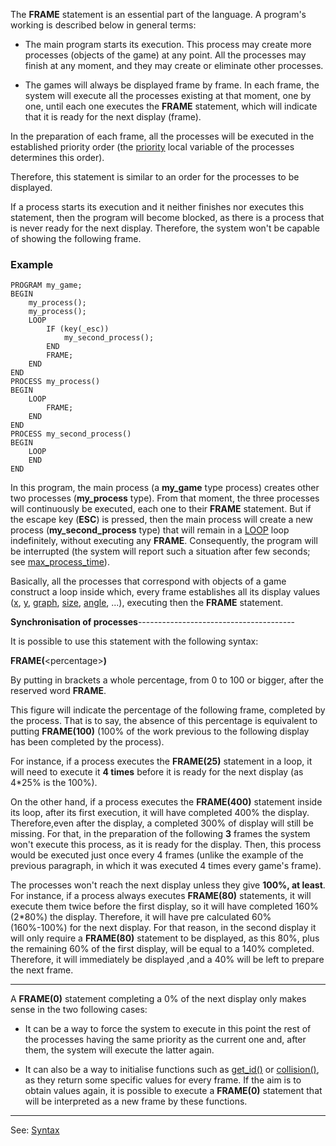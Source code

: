 The **FRAME** statement is an essential part of the language. A program's working is described below 
in general terms:

- The main program starts its execution. This process may create more processes (objects of the game) 
at any point. All the processes may finish at any moment, and they may create or eliminate other processes.

- The games will always be displayed frame by frame. In each frame, the system will execute all the 
processes existing at that moment, one by one, until each one executes the **FRAME** statement, which 
will indicate that it is ready for the next display (frame).

In the preparation of each frame, all the processes will be executed in the established priority 
order (the [priority](local_priority.md) local variable of the processes determines this order).

Therefore, this statement is similar to an order for the processes to be displayed.

If a process starts its execution and it neither finishes nor executes this statement, then the program 
will become blocked, as there is a process that is never ready for the next display. Therefore, the 
system won't be capable of showing the following frame.

### Example
```
PROGRAM my_game;
BEGIN
    my_process();
    my_process();
    LOOP
        IF (key(_esc))
            my_second_process();
        END
        FRAME;
    END
END
PROCESS my_process()
BEGIN
    LOOP
        FRAME;
    END
END
PROCESS my_second_process()
BEGIN
    LOOP
    END
END
```


In this program, the main process (a **my_game** type process) creates other two
processes (**my_process** type). From that moment, the three processes
will continuously be executed, each one to their **FRAME** statement. But if the escape key (**ESC**) is pressed, then the main process will create a new process (**my_second_process** type) that will remain in a [LOOP](loop_statement.md) loop indefinitely, without executing any **FRAME**. Consequently, the program will be interrupted (the system will report such a situation after few seconds; see [max_process_time](global_max_process_time.md)).

Basically, all the processes that correspond with objects of a game
construct a loop inside which, every frame establishes all its display values ([x](local_x.md), [y](local_y.md), [graph](local_graph.md), [size](local_size.md), [angle](local_angle.md), ...), executing then the **FRAME** statement.

**Synchronisation of processes**---------------------------------------


It is possible to use this statement with the following syntax:

**FRAME(**&lt;percentage&gt;**)**

By putting in brackets a whole percentage, from 0 to 100 or bigger, after the reserved word **FRAME**.

This figure will indicate the percentage of the following frame, completed by the  process. That is to say, the absence of this percentage is equivalent to putting **FRAME(100)** (100% of the work previous to the following display has been completed by the process).

For instance, if a process executes the **FRAME(25)** statement in a loop, it will need to execute it **4 times** before it is ready for the next display (as 4*25% is the 100%).

On the other hand, if a process executes the **FRAME(400)** statement inside its loop, after its first execution, it will have completed 400% the display. Therefore,even after the display, a completed 300% of display will still be missing. For that, in the preparation of the following **3** frames the system won't execute this process, as it is ready for the display. Then, this process would be executed just once every 4 frames (unlike the example of the previous paragraph, in which it was executed 4 times every game's frame).

The processes won't reach the next display unless they give **100%, at least**. For instance, if a process always executes **FRAME(80)** statements, it will execute them twice before the first display, so it will have completed 160% (2*80%) the display. Therefore, it will have pre calculated 60% (160%-100%) for the next display. For that reason, in the second display it will only require a **FRAME(80)** statement to be displayed, as this 80%, plus the remaining 60% of the first display, will be equal to a 140% completed. Therefore, it will immediately be displayed ,and a 40% will be left to prepare the next frame.

---------------------------------------


A **FRAME(0)** statement completing a 0% of the next display only makes sense in the two following cases:

- It can be a way to force the system to execute in this point the rest of the processes having the same priority as the current one and, after them, the system will execute the latter again.

- It can also be a way to initialise functions such as [get_id()](get_id().md) or
[collision()](collision().md), as they return some specific values for every frame. If the aim is to obtain values again, it is possible to execute a **FRAME(0)** statement that will be interpreted as a new frame by these functions.

---------------------------------------
See: [Syntax](syntax_of_a_programdot.md)

